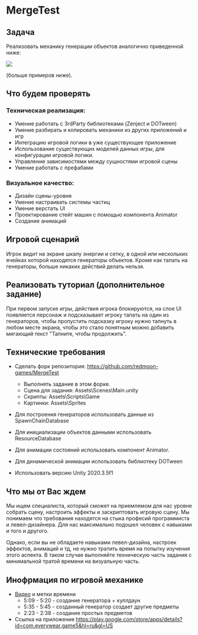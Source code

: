 # MergeTest

## Задача

Реализовать механику генерации объектов аналогично приведенной ниже: 

![](https://github.com/redmoon-games/MergeTest/blob/main/Gifs/spawn.gif)

(больше примеров ниже).

## Что будем проверять

### Техническая реализация:
- Умение работать с 3rdParty библиотеками (Zenject и DOTween)
- Умение разбирать и копировать механики из других приложений и игр
- Интеграцию игровой логики в уже существующее приложение
- Использование существующих моделей данных игры, для конфигурации игровой логики.
- Управление зависимостями между сущностями игровой сцены
- Умение работать с префабами

### Визуальное качество:
- Дизайн сцены-уровня
- Умение настраивать системы частиц
- Умение верстать UI
- Проектирование стейт машин c помощью компонента Animator
- Создание анимаций

## Игровой сценарий
Игрок видит на экране шкалу энергии и сетку, в одной или нескольких ячейках которой находятся генераторы объектов.
Кроме как тапать на генераторы, больше никаких действий делать нельзя.

## Реализовать туториал (дополнительное задание)
При первом запуске игры, действия игрока блокируются, на слое UI появляется персонаж и подсказывает игроку тапать на один из генераторов, чтобы пропустить подсказку игроку нужно тапнуть в любом месте экрана, чтобы это стало понятным можно добавить мигающий текст "Тапните, чтобы продолжить".

## Технические требования
- Сделать форк репозитория:
https://github.com/redmoon-games/MergeTest
  - Выполнять задание в этом форке.
  - Сцена для задания: Assets\Scenes\Main.unity
  - Скрипты: Assets\Scripts\Game
  - Картинки: Assets\Sprites

- Для построения генераторов использовать данные из SpawnChainDatabase
- Для инициализации объектов данными использовать ResourceDatabase
- Для анимации состояний использовать компонент Animator.
- Для динамической анимации использовать библиотеку DOTween
- Использовать версию Unity 2020.3.5f1

## Что мы от Вас ждем
Мы ищем специалиста, который сможет на приемлемом для нас уровне собрать сцену, настроить эффекты и заскриптовать игровую сцену. Мы понимаем что требования находятся на стыка професий программиста и левел-дизайнера. 
Для нас максимально подошел человек с навыками и того и другого.

Однако, если вы не обладаете навыками левел-дизайна, настроек эффектов, анимаций и тд, не нужно тратить время на попытку изучения этого аспекта. В таком случае выполняйте техническую часть задания с минимальной тратой времени на визуальную часть.

## Инофрмация по игровой механике
- [Видео](https://www.youtube.com/watch?v=xGkBGWopFPA) и метки времени
  - 5:09 - 5:20 - создание генератора + куллдаун
  - 5:35 - 5:45 - созданный генератор создает другие предметы
  - 2:23 - 2:38 - создание простых предметов
- Ссылка на приложение https://play.google.com/store/apps/details?id=com.everywear.game5&hl=ru&gl=US
